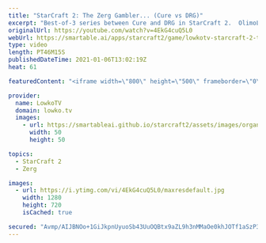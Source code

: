 ```yaml
---
title: "StarCraft 2: The Zerg Gambler... (Cure vs DRG)"
excerpt: "Best-of-3 series between Cure and DRG in StarCraft 2.  OlimoLeague on Patreon: https://www.patreon.com/olimoley/  Become a YouTube member: https://lowko.tv/join Support my work on Patreon: http://www.patreon.com/lowkotv  My second channel: http://lowko.tv/morelowko Lowko Merch: http://lowko.tv/merch"
originalUrl: https://youtube.com/watch?v=4EkG4cuQ5L0
webUrl: https://smartable.ai/apps/starcraft2/game/lowkotv-starcraft-2-the-zerg-gambler-cure-vs-drg/
type: video
length: PT46M15S
publishedDateTime: 2021-01-06T13:02:19Z
heat: 61

featuredContent: "<iframe width=\"800\" height=\"500\" frameborder=\"0\" src=\"https://www.youtube.com/embed/4EkG4cuQ5L0\" allow=\"accelerometer; autoplay; encrypted-media; gyroscope; picture-in-picture\" allowfullscreen></iframe>"

provider:
  name: LowkoTV
  domain: lowko.tv
  images:
    - url: https://smartableai.github.io/starcraft2/assets/images/organizations/lowko.tv-50x50.jpg
      width: 50
      height: 50

topics:
  - StarCraft 2
  - Zerg

images:
  - url: https://i.ytimg.com/vi/4EkG4cuQ5L0/maxresdefault.jpg
    width: 1280
    height: 720
    isCached: true

secured: "Avmp/AIJBNOo+1GiJkpnUyuoSb43UuOQBtx9aZL9h3nMMaOe0khJOTf1aSzP35s9Bb3esjwdxwv4rUD4XoHiJC/mWsKrKjBUv+km4XwpOZ/BexsrU5C9XZ7PTnH/dTVzSuZ6DpVwaWq8yAGHG7ytahfCrdlmjUNotlElapUn9LpeiMWyYgPWrKAKdWZ7qsbIDypUmJ1EnGJvw1cK/3zCObbLjlDXi+WVyOIG6VpPwVxcCNxiodTf8f73+knqPIWah4yWqAVQNt24c1OQ6tfBzdnpmsGswzkOcwvRyE5rDi6VrmRn/in7MSXALdiN7p8V2y/ed1HAHqzok/afmZWo52mzPV9stWYXzT0UpdzYH47ICLuX31Fm4XAIKT7+fE+GP2uKRBCxmxPJrMEENnm53B47Fh8qWtcrKf74EHHCa00=;SRaefnbYE/0fQ60Ip3FRoA=="
---
```


